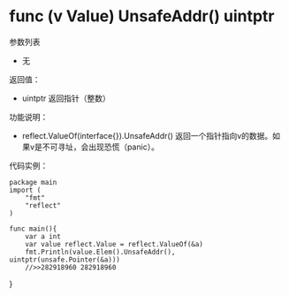 # func (v Value) UnsafeAddr() uintptr

参数列表

- 无

返回值：

- uintptr 返回指针（整数）
		
功能说明：

- reflect.ValueOf(interface{}).UnsafeAddr() 返回一个指针指向v的数据。如果v是不可寻址，会出现恐慌（panic）。

代码实例：
	
	package main
	import (
	    "fmt"
	    "reflect"
	)
	
	func main(){
		var a int
		var value reflect.Value = reflect.ValueOf(&a)
		fmt.Println(value.Elem().UnsafeAddr(), uintptr(unsafe.Pointer(&a)))
		//>>282918960 282918960
}
